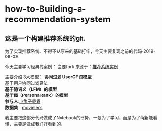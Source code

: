 # how-to-Building-a-recommendation-system
## 这是一个构建推荐系统的git.

为了实现推荐系统，不得不从原来的基础打牢，今天主要复现之前的代码-2019-08-09

今天主要学习经典的案例：
主要fork 来源于：[推荐系统实例](https://github.com/lpty/recommendation)  

主要介绍 3大模型：
**协同过滤 UserCF 的模型**   
基于用户协同过滤算法  
**基于隐语义（LFM）的模型**   
**基于图（PersonalRank）的模型**    
**参与人**:[小兔子乖乖](https://github.com/PandasCute)  
**数据集**：[movielens](http://grouplens.org/datasets/movielens/1m)   

我主要把这部分代码做成了Notebook的形势，一是为了学习，而是为了萌新能看懂，主要是做成我们好看到的。


